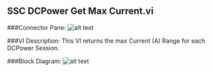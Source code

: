 ## **SSC DCPower Get Max Current.vi**
###Connector Pane:
![alt text](/DCPower/SSC%20DCPower/Source/SSC%20DCPower%20Get%20Max%20Current.vic.png "SSC DCPower Get Max Current.vi connector pane")

###VI Description:
This VI returns the max Current (A) Range for each DCPower Session.

###Block Diagram:
![alt text](/DCPower/SSC%20DCPower/Source/SSC%20DCPower%20Get%20Max%20Current.vid.png "SSC DCPower Get Max Current.vi block diagram")
